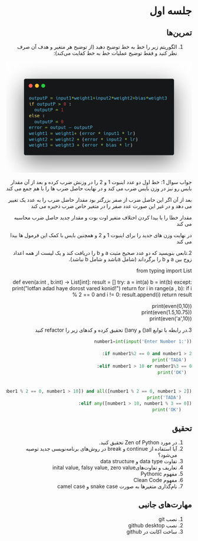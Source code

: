 <div dir="rtl">

#  جلسه اول

## تمرین‌ها

1. الگوریتم زیر را خط به خط توضیح دهید (از توضیح هر متغیر و هدف آن صرف نظر کنید و فقط توضیح عملیات خط به خط کفایت می‌کند):

![Algorithm Description](./perceptron.png)
<div dir="rtl">
جواب سوال 1:
خط اول دو عدد اینبوت 1 و 2 را   در وزنش ضرب کرده و بعد از آن مقدار بایس رو نیز در وزن بایس ضرب می کند و در نهایت حاصل ضرب 
ها را با هم جمع می کند

بعد از آن اگر این حاصل ضرب از صفر بزرگتر بود مقدار حاضل ضرب را به عدد یک تغییر می دهد و در غیر این صورت عدد صفر را در متغیر حاص ضرب ذخیره می کند

مقدار خطا را با بیدا کردن اختلاف متغیر اوت بوت و مقدار جدید حاصل ضرب محاسبه می کند

در نهایت وزن های جدید را برای اینبوت 1 و 2 و همچنین بایس با کمک این فرمول ها بیدا می کند


</div>


<div dir="rtl">

2.تابعی بنویسید که دو عدد صحیح مثبت a و b را دریافت کند و یک لیست از همه اعداد زوج بین a و b را برگرداند (شامل aباشد و شامل b نباشد).

from typing import List

def even(a:int , b:int) -> List[int]:
    result = []
    try:
        a = int(a)
        b = int(b)
    except:
        print("lotfan adad haye dorost vared konid!")
        return
    for i in range(a , b):
        if i % 2 == 0 and i != 0:
            result.append(i)
    return result
  
print(even(0,10))  
print(even(1.5,10.75))  
print(even('a',10))

3.در رابطه با توابع all() و any() تحقیق کرده و کدهای زیر را refactor کنید


  </div>
  
  ```python
  number1=int(input('Enter Number 1:'))

  if number1%2 == 0 and number1 > 2:
    print('TADA')
  elif number1 > 10 or number1%3 == 0:
    print('OK')


  if any([number1 % 2 == 0, number1 > 10]) and all([number1 % 2 == 0, number1 > 2]):
      print('TADA')
  elif any([number1 > 10, number1 % 3 == 0]):
      print('OK')

  ```


<div dir="rtl">


## تحقیق
1. در مورد Zen of Python تحقیق کنید.
2. آیا استفاده از continue و break در روش‌های برنامه‌نویسی جدید توصیه می‌شود؟
3. تفاوت data type و data structure
4. تعاریف و تفاوت‌هایinital value, falsy value, zero value
5. مفهوم Pythonic
6. مفهوم Clean Code
7. نام‌گذاری متغیرها به صورت snake case و camel case

## مهارت‌های جانبی
1. نصب git
2. نصب github desktop
3. ساخت اکانت در github

